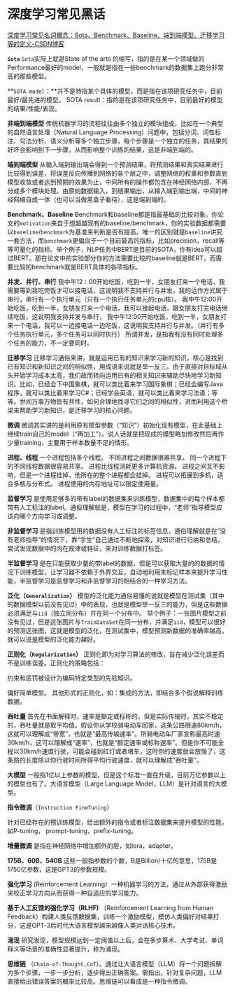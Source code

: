 # 深度学习常见黑话

[深度学习常见名词概念：Sota、Benchmark、Baseline、端到端模型、迁移学习等的定义-CSDN博客](https://blog.csdn.net/qq_18555105/article/details/121345833)

**`Sota`**
`Sota`实际上就是State of the arts 的缩写，指的是在某一个领域做的Performance最好的model，一般就是指在一些benchmark的数据集上跑分非常高的那些模型。

**`SOTA model`：**并不是特指某个具体的模型，而是指在该项研究任务中，目前最好/最先进的模型。
SOTA result：指的是在该项研究任务中，目前最好的模型的结果/性能/表现。

**非端到端模型**
传统机器学习的流程往往由多个独立的模块组成，比如在一个典型的自然语言处理（Natural Language Processing）问题中，包括分词、词性标注、句法分析、语义分析等多个独立步骤，每个步骤是一个独立的任务，其结果的好坏会影响到下一步骤，从而影响整个训练的结果，这是非端到端的。

**端到端模型**
从输入端到输出端会得到一个预测结果，将预测结果和真实结果进行比较得到误差，将误差反向传播到网络的各个层之中，调整网络的权重和参数直到模型收敛或者达到预期的效果为止，中间所有的操作都包含在神经网络内部，不再分成多个模块处理。由原始数据输入，到结果输出，从输入端到输出端，中间的神经网络自成一体（也可以当做黑盒子看待），这是端到端的。

**Benchmark、Baseline**
Benchmark和baseline都是指最基础的比较对象。你论文的`motivation`来自于想超越现有的baseline/benchmark，你的实验数据都需要以`baseline`/`benckmark`为基准来判断是否有提高。唯一的区别就是`baseline`讲究一套方法，而`benchmark`更偏向于一个目前最高的指标，比如precision，recall等等可量化的指标。举个例子，NLP任务中BERT是目前的SOTA，你有idea可以超过BERT。那在论文中的实验部分你的方法需要比较的baseline就是BERT，而需要比较的benchmark就是BERT具体的各项指标。

**并发、并行、串行**
我中午12：00开始吃饭，吃到一半，女朋友打来一个电话，我需要等到我吃完饭才可以接电话，这说明我不支持并行与并发，我的运作方式属于串行，串行有一个执行单元（只有一个执行任务单元的cpu核）。
我中午12:00开始吃饭，吃到一半，女朋友打来一个电话，我可以接起电话，跟女朋友打完电话继续吃饭，这说明我支持并发与串行，
我中午12:00开始吃饭，吃到一半，女朋友打来一个电话，我可以一边接电话一边吃饭，这说明我支持并行与并发。（并行有多个任务执行单元，多个任务可以同时执行）
所谓并发，是指我有没有同时处理多个任务的能力，不一定要同时。

**迁移学习**
迁移学习通俗来讲，就是运用已有的知识来学习新的知识，核心是找到已有知识和新知识之间的相似性，用成语来说就是举一反三。由于直接对目标域从头开始学习成本太高，我们故而转向运用已有的相关知识来辅助尽快地学习新知识。比如，已经会下中国象棋，就可以类比着来学习国际象棋；已经会编写Java程序，就可以类比着来学习C#；已经学会英语，就可以类比着来学习法语；等等。世间万事万物皆有共性，如何合理地找寻它们之间的相似性，进而利用这个桥梁来帮助学习新知识，是迁移学习的核心问题。

**微调**
微调其实讲的是利用原有模型参数（“知识”）初始化现有模型，在此基础上继续train自己的model（“再加工”）。说人话就是把现成的模型略加修改然后再作少量training，主要用于样本数量不足的情形。

**进程、线程**
一个进程包括多个线程。
不同进程之间数据很难共享。
同一个进程下的不同线程数据很容易共享。
进程比线程消耗更多计算机资源。
进程之间互不影响，但是一个进程挂掉，他所在的整个进程都会挂掉。
进程可以拓展到多机，适合多核与分布式。
进程使用的内存地址可以限定使用量。

**监督学习**
是使用足够多的带有label的数据集来训练模型，数据集中的每个样本都带有人工标注的label。通俗理解就是，模型在学习的过程中，“老师”指导模型应该向哪个方向学习或调整。

**非监督学习**
是指训练模型用的数据没有人工标注的标签信息，通俗理解就是在“没有老师指导”的情况下，靠“学生”自己通过不断地探索，对知识进行归纳和总结，尝试发现数据中的内在规律或特征，来对训练数据打标签。

**半监督学习**
是在只能获取少量的带label的数据，但是可以获取大量的的数据的情况下训练模型，让学习器不依赖于外界交互，自动地利用未标记样本来提升学习性能，半监督学习是监督学习和非监督学习的相结合的一种学习方法。

**泛化（`Generalization`）**
模型的泛化能力通俗易懂的说就是模型在测试集（其中的数据模型以前没有见过）中的表现，也就是模型举一反三的能力，但是这些数据必须满足与`iid`（独立同分布）并在同一个分布中。
举个例子：一张图片模型之前没有见过，但是这张图片与`TrainDataSet`在同一分布，并满足`iid`，模型可以很好的预测这张图，这就是模型的泛化，在测试集中，模型预测新数据的准确率越高，就可以说是模型的泛化能力越好。

**正则化（`Regularization`）**
正则化即为对学习算法的修改，旨在减少泛化误差而不是训练误差。正则化的策略包括：

约束和惩罚被设计为编码特定类型的先验知识。

偏好简单模型。
其他形式的正则化，如：集成的方法，即结合多个假说解释训练数据。

**吞吐量**
首先在书面解释时，速率是额定或标称的，但是实际传输时，其实不稳定的，吞吐量就是取平均值。假设你从学校骑电动车回家，这条公路限速80km/h，这就可以理解成“带宽”，也就是“最高传输速率”。所骑电动车厂家宣称最高时速30km/h，这可以理解成“速率”，也就是“额定速率或标称速率”。但是你不可能全程以30km/h速度行驶，可能会碰到红灯或者堵车，这时你的速度就会放慢了，这条路的长度除以你行驶时间所得平均行驶速度，就可以理解成“吞吐量”。

**大模型**
一般指1亿以上参数的模型，但是这个标准一直在升级，目前万亿参数以上的模型也有了。大语言模型（Large Language Model，LLM）是针对语言的大模型。

**指令微调**（`Instruction FineTuning`）

针对已经存在的预训练模型，给出额外的指令或者标注数据集来提升模型的性能，如P-tuning， prompt-tuning，prefix-tuning。

**增量微调**
是指在神经网络中增加额外的层，如lora，adapter。

**175B、60B、540B**
这些一般指参数的个数，B是Billion/十亿的意思，175B是1750亿参数，这是GPT3的参数规模。

**强化学习**
(Reinforcement Learning）一种机器学习的方法，通过从外部获得激励来校正学习方向从而获得一种自适应的学习能力。

**基于人工反馈的强化学习（RLHF)**
（Reinforcement Learning from Human Feedback）构建人类反馈数据集，训练一个激励模型，模仿人类偏好对结果打分，这是GPT-3后时代大语言模型越来越像人类对话核心技术。

**涌现**
研究发现，模型规模达到一定阈值以上后，会在多步算术、大学考试、单词释义等场景的准确性显著提升，称为涌现。

**思维链**
（`Chain-of-Thought,CoT`）。通过让大语言模型（LLM）将一个问题拆解为多个步骤，一步一步分析，逐步得出正确答案。需指出，针对复杂问题，LLM直接给出错误答案的概率比较高。思维链可以看成是一种指令微调。